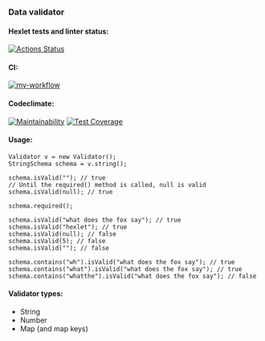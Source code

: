 ### Data validator

#### Hexlet tests and linter status:

[![Actions Status](https://github.com/agsamkin/java-project-78/workflows/hexlet-check/badge.svg)](https://github.com/agsamkin/java-project-78/actions)

#### CI:

[![my-workflow](https://github.com/agsamkin/java-project-78/actions/workflows/my-workflow.yml/badge.svg)](https://github.com/agsamkin/java-project-78/actions/workflows/my-workflow.yml)

#### Codeclimate:

[![Maintainability](https://api.codeclimate.com/v1/badges/820e810888ace8131ab5/maintainability)](https://codeclimate.com/github/agsamkin/java-project-78/maintainability)
[![Test Coverage](https://api.codeclimate.com/v1/badges/820e810888ace8131ab5/test_coverage)](https://codeclimate.com/github/agsamkin/java-project-78/test_coverage)

#### Usage:

```
Validator v = new Validator();
StringSchema schema = v.string();

schema.isValid(""); // true
// Until the required() method is called, null is valid
schema.isValid(null); // true

schema.required();

schema.isValid("what does the fox say"); // true
schema.isValid("hexlet"); // true
schema.isValid(null); // false
schema.isValid(5); // false
schema.isValid(""); // false

schema.contains("wh").isValid("what does the fox say"); // true
schema.contains("what").isValid("what does the fox say"); // true
schema.contains("whatthe").isValid("what does the fox say"); // false
```

#### Validator types:

* String
* Number
* Map (and map keys)